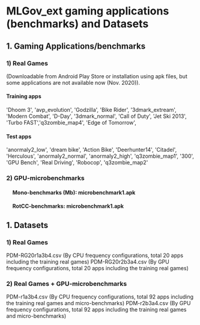 # MLGov_ext gaming applications (benchmarks) and Datasets

## 1. Gaming Applications/benchmarks

### 1) Real Games 
(Downloadable from Android Play Store or installation using apk files, but some applications are not available now (Nov. 2020)). 
####  Training apps  
 'Dhoom 3', 'avp_evolution', 'Godzilla', 'Bike Rider', '3dmark_extream', 'Modern Combat', 'D-Day', '3dmark_normal', 
 'Call of Duty', 'Jet Ski 2013', 'Turbo FAST','q3zombie_map4', 'Edge of Tomorrow',  
               
####  Test apps  
'anormaly2_low', 'dream bike', 'Action Bike', 'Deerhunter14', 'Citadel', 'Herculous', 'anormaly2_normal', 'anormaly2_high', 
'q3zombie_map1', '300', 'GPU Bench', 'Real Driving', 'Robocop',  'q3zombie_map2'

### 2) GPU-microbenchmarks 
####  &nbsp;&nbsp;&nbsp;&nbsp; Mono-benchmarks (Mb): microbenchmark1.apk
####  &nbsp;&nbsp;&nbsp;&nbsp; RotCC-benchmarks: microbenchmark1.apk

## 1. Datasets 
### 1) Real Games 
PDM-RG20r1a3b4.csv (By CPU frequency configurations, total 20 apps including the training real games)
PDM-RG20r2b3a4.csv (By GPU frequency configurations, total 20 apps including the training real games)

### 2) Real Games + GPU-microbenchmarks 
PDM-r1a3b4.csv (By CPU frequency configurations, total 92 apps including the training real games and micro-benchmarks)
PDM-r2b3a4.csv (By GPU frequency configurations, total 92 apps including the training real games and micro-benchmarks)
